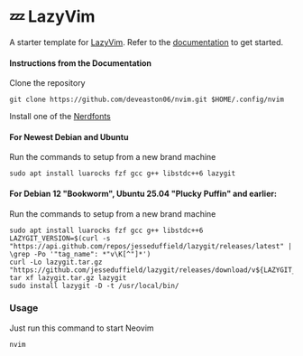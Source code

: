 # 💤 LazyVim

A starter template for [LazyVim](https://github.com/LazyVim/LazyVim).
Refer to the [documentation](https://lazyvim.github.io/installation) to get started.

#### Instructions from the Documentation

Clone the repository
```
git clone https://github.com/deveaston06/nvim.git $HOME/.config/nvim
```

Install one of the [Nerdfonts](https://www.nerdfonts.com/)

#### For Newest Debian and Ubuntu

Run the commands to setup from a new brand machine
```
sudo apt install luarocks fzf gcc g++ libstdc++6 lazygit
```

#### For Debian 12 "Bookworm", Ubuntu 25.04 "Plucky Puffin" and earlier:

Run the commands to setup from a new brand machine
```
sudo apt install luarocks fzf gcc g++ libstdc++6
LAZYGIT_VERSION=$(curl -s "https://api.github.com/repos/jesseduffield/lazygit/releases/latest" | \grep -Po '"tag_name": *"v\K[^"]*')
curl -Lo lazygit.tar.gz "https://github.com/jesseduffield/lazygit/releases/download/v${LAZYGIT_VERSION}/lazygit_${LAZYGIT_VERSION}_Linux_x86_64.tar.gz"
tar xf lazygit.tar.gz lazygit
sudo install lazygit -D -t /usr/local/bin/
```

### Usage
Just run this command to start Neovim
```
nvim
```
